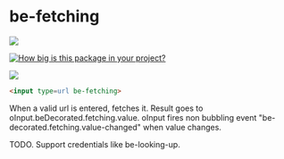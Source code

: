 # be-fetching

<a href="https://nodei.co/npm/be-fetching/"><img src="https://nodei.co/npm/be-fetching.png"></a>

[![How big is this package in your project?](https://img.shields.io/bundlephobia/minzip/be-fetching?style=for-the-badge)](https://bundlephobia.com/result?p=be-fetching)

<img src="http://img.badgesize.io/https://cdn.jsdelivr.net/npm/be-fetching?compression=gzip">

```html
<input type=url be-fetching>
```

When a valid url is entered, fetches it.  Result goes to oInput.beDecorated.fetching.value.  oInput fires non bubbling event "be-decorated.fetching.value-changed" when value changes.

TODO.  Support credentials like be-looking-up.

